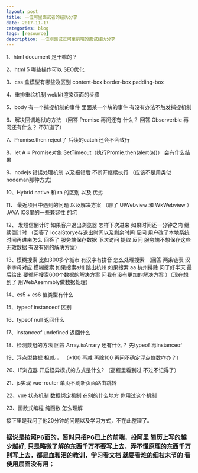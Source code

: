 ```yaml
---
layout: post
title: 一位阿里面试者的经历分享
date: 2017-11-17
categories: blog
tags: [resource]
description: 一位刚面试过阿里前端的面试经历分享
---
```


1、html document 是干嘛的？

2、html 5 哪些操作可以 SEO优化

3、css 盒模型有哪些及区别 content-box border-box padding-box

4、重排重绘机制 webkit渲染页面的步骤

5、body 有一个捕捉机制的事件 里面某一个块的事件 有没有办法不触发捕捉机制

6、解决回调地狱的方法 （回答 Promise 再问还有 什么？ 回答 Observerble 再问还有什么？ 不知道了）

7、Promise.then reject了 后续的catch 还会不会致行

8、let A = Promise对象 SetTimeout（执行Promie.then(alert(a))） 会有什么结果

9、nodejs 错误处理机制 以及报错后 不断开继续执行 （应该不是用类似nodeman那种方式）

10、Hybrid native 和 rn 的区别 以及 优劣

11、 最近项目中遇到的问题 以及解决方案 （聊了 UIWebview 和 WkWebview ） JAVA IOS里的一些兼容性 的坑

12、 发短信倒计时 如果客户退出浏览器 怎样下次进来 如果时间还一分钟之内 继续倒计时 （回答了 localStorye存退出时间以及剩余时间 反问 用户改了本地系统时间再进来怎么 回答了 服务端保存数据 下次访问 提取 反问 服务端不想保存这些无效数据 有没有别的解决方案）

13、模糊搜索 比如300多个城市 有汉字有拼音 怎么处理搜索 （回答 两条链表 汉字字母对应 模糊搜索 如果搜索a州 跳出杭州 如果搜索 aa 杭州排除 问了好半天 最后给出 要循环搜索600个数据的解决方案 问我有没有更加的解决方案 ）（现在想到了 用WebAsemmbly做数据处理）

14、es5 + es6 值类型有什么

15、typeof instanceof 区别

16、typeof null 返回什么

17、instanceof undefined 返回什么

18、检测数组的方法 回答 Array.isArrary 还有什么？ 先typeof 再instanceof

19、浮点型数据 相减。。 （*100 再减 再除100 再问不确定浮点位数咋办？）

20、IE浏览器 开启怪异模式的方式是什么? （高程里看到过 不过不记得了）

21、js实现 vue-router 单页不刷新页面路由跳转

22、vue 状态机制 数据绑定机制 在别的什么地方 你用过这个机制

23、函数式编程 纯函数 怎么理解

接下里是我问了他20分钟的问题以及学习方式，不在此整理了。

### 据说是按照P6面的，暂时只招P6已上的前端，投阿里 简历上写的越少越好, 只是略微了解的东西千万不要写上去，弄不懂原理的东西千万别写上去，都是血和泪的教训，学习看文档 就要看难的细枝末节的 看使用层面没有用；

